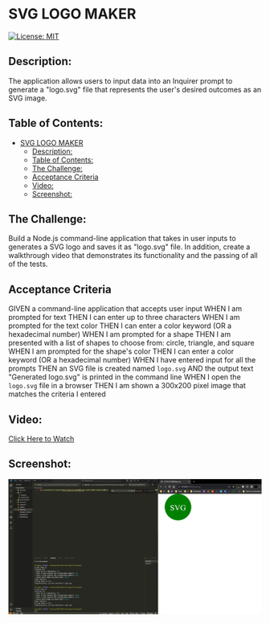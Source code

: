 # SVG LOGO MAKER

[![License: MIT](https://img.shields.io/badge/License-MIT-yellow.svg)](https://opensource.org/licenses/MIT)
  
## Description:
The application allows users to input data into an Inquirer prompt to generate a "logo.svg" file that represents the user's desired outcomes as an SVG image.

## Table of Contents:
- [SVG LOGO MAKER](#svg-logo-maker)
  - [Description:](#description)
  - [Table of Contents:](#table-of-contents)
  - [The Challenge:](#the-challenge)
  - [Acceptance Criteria](#acceptance-criteria)
  - [Video:](#video)
  - [Screenshot:](#screenshot)



## The Challenge:
Build a Node.js command-line application that takes in user inputs to generates a SVG logo and saves it as "logo.svg" file. In addition, create a walkthrough video that demonstrates its functionality and the passing of all of the tests.



## Acceptance Criteria
GIVEN a command-line application that accepts user input
WHEN I am prompted for text
THEN I can enter up to three characters
WHEN I am prompted for the text color
THEN I can enter a color keyword (OR a hexadecimal number)
WHEN I am prompted for a shape
THEN I am presented with a list of shapes to choose from: circle, triangle, and square
WHEN I am prompted for the shape's color
THEN I can enter a color keyword (OR a hexadecimal number)
WHEN I have entered input for all the prompts
THEN an SVG file is created named `logo.svg`
AND the output text "Generated logo.svg" is printed in the command line
WHEN I open the `logo.svg` file in a browser
THEN I am shown a 300x200 pixel image that matches the criteria I entered



## Video:
[Click Here to Watch](./resources/video/shapes.js%20-%20Challenge10%20-%20Visual%20Studio%20Code%202023-10-15%2014-21-31.mp4)

## Screenshot:

![](./resources/screenshot/screenshot.png)






